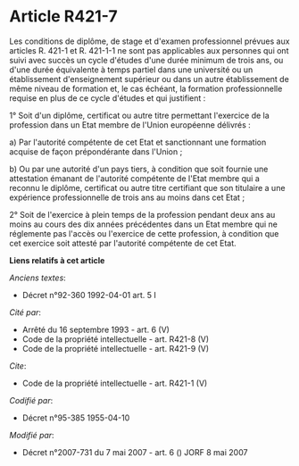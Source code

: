 # Article R421-7

Les conditions de diplôme, de stage et d'examen professionnel prévues aux articles R. 421-1 et R. 421-1-1 ne sont pas
applicables aux personnes qui ont suivi avec succès un cycle d'études d'une durée minimum de trois ans, ou d'une durée
équivalente à temps partiel dans une université ou un établissement d'enseignement supérieur ou dans un autre établissement
de même niveau de formation et, le cas échéant, la formation professionnelle requise en plus de ce cycle d'études et qui
justifient : 

1° Soit d'un diplôme, certificat ou autre titre permettant l'exercice de la profession dans un Etat membre de l'Union
européenne délivrés : 

a) Par l'autorité compétente de cet Etat et sanctionnant une formation acquise de façon prépondérante dans l'Union ; 

b) Ou par une autorité d'un pays tiers, à condition que soit fournie une attestation émanant de l'autorité compétente de
l'Etat membre qui a reconnu le diplôme, certificat ou autre titre certifiant que son titulaire a une expérience
professionnelle de trois ans au moins dans cet Etat ; 

2° Soit de l'exercice à plein temps de la profession pendant deux ans au moins au cours des dix années précédentes dans un
Etat membre qui ne réglemente pas l'accès ou l'exercice de cette profession, à condition que cet exercice soit attesté par
l'autorité compétente de cet Etat.

**Liens relatifs à cet article**

_Anciens textes_:

  - Décret n°92-360 1992-04-01 art. 5 I

_Cité par_:

  - Arrêté du 16 septembre 1993 - art. 6 (V)
  - Code de la propriété intellectuelle - art. R421-8 (V)
  - Code de la propriété intellectuelle - art. R421-9 (V)

_Cite_:

  - Code de la propriété intellectuelle - art. R421-1 (V)

_Codifié par_:

  - Décret n°95-385 1955-04-10

_Modifié par_:

  - Décret n°2007-731 du 7 mai 2007 - art. 6 () JORF 8 mai 2007
